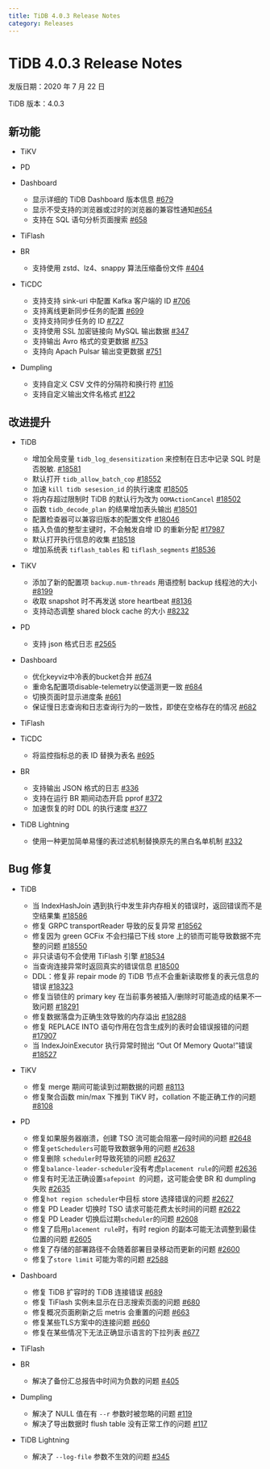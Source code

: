 ```yaml
---
title: TiDB 4.0.3 Release Notes
category: Releases
---
```


# TiDB 4.0.3 Release Notes

发版日期：2020 年 7 月 22 日

TiDB 版本：4.0.3

## 新功能

+ TiKV



+ PD

+ Dashboard

   - 显示详细的 TiDB Dashboard 版本信息 [#679](https://github.com/pingcap-incubator/tidb-dashboard/pull/679)
   - 显示不受支持的浏览器或过时的浏览器的兼容性通知[#654](https://github.com/pingcap-incubator/tidb-dashboard/pull/654)
   - 支持在 SQL 语句分析页面搜索 [#658](https://github.com/pingcap-incubator/tidb-dashboard/pull/658)


+ TiFlash



+ BR

    - 支持使用 zstd、lz4、snappy 算法压缩备份文件 [#404](https://github.com/pingcap/br/pull/404)

+ TiCDC

    - 支持支持 sink-uri 中配置 Kafka 客户端的 ID [#706](https://github.com/pingcap/ticdc/pull/706)
    - 支持离线更新同步任务的配置 [#699](https://github.com/pingcap/ticdc/pull/699)
    - 支持支持同步任务的 ID [#727](https://github.com/pingcap/ticdc/pull/727)
    - 支持使用 SSL 加密链接向 MySQL 输出数据 [#347](https://github.com/pingcap/ticdc/pull/347)
    - 支持输出 Avro 格式的变更数据 [#753](https://github.com/pingcap/ticdc/pull/753)
    - 支持向 Apach Pulsar 输出变更数据 [#751](https://github.com/pingcap/ticdc/pull/751)

+ Dumpling

    - 支持自定义 CSV 文件的分隔符和换行符 [#116](https://github.com/pingcap/dumpling/pull/116)
    - 支持自定义输出文件名格式 [#122](https://github.com/pingcap/dumpling/pull/122)


## 改进提升

+ TiDB

  
  - 增加全局变量 `tidb_log_desensitization` 来控制在日志中记录 SQL 时是否脱敏. [#18581](https://github.com/pingcap/tidb/pull/18581)
  - 默认打开 `tidb_allow_batch_cop` [#18552](https://github.com/pingcap/tidb/pull/18552)
  - 加速 `kill tidb sesesion_id` 的执行速度 [#18505](https://github.com/pingcap/tidb/pull/18505)
  - 将内存超过限制时 TiDB 的默认行为改为 `OOMActionCancel` [#18502](https://github.com/pingcap/tidb/pull/18502)
  - 函数 `tidb_decode_plan` 的结果增加表头输出 [#18501](https://github.com/pingcap/tidb/pull/18501)
  - 配置检查器可以兼容旧版本的配置文件 [#18046](https://github.com/pingcap/tidb/pull/18046)
  - 插入负值的整型主键时，不会触发自增 ID 的重新分配 [#17987](https://github.com/pingcap/tidb/pull/17987)
  - 默认打开执行信息的收集 [#18518](https://github.com/pingcap/tidb/pull/18518)
  - 增加系统表 `tiflash_tables` 和 `tiflash_segments` [#18536](https://github.com/pingcap/tidb/pull/18536)

+ TiKV

  - 添加了新的配置项 `backup.num-threads` 用语控制 backup 线程池的大小 [#8199](https://github.com/tikv/tikv/pull/8199)
  - 收取 snapshot 时不再发送 store heartbeat [#8136](https://github.com/tikv/tikv/pull/8136)
  - 支持动态调整 shared block cache 的大小 [#8232](https://github.com/tikv/tikv/pull/8232)

+ PD

  - 支持 json 格式日志 [#2565](https://github.com/pingcap/pd/pull/2565)

+ Dashboard

  - 优化keyviz中冷表的bucket合并 [#674](https://github.com/pingcap-incubator/tidb-dashboard/pull/674)
  - 重命名配置项disable-telemetry以使遥测更一致 [#684](https://github.com/pingcap-incubator/tidb-dashboard/pull/684)
  - 切换页面时显示进度条 [#661](https://github.com/pingcap-incubator/tidb-dashboard/pull/661)
  - 保证慢日志查询和日志查询行为的一致性，即使在空格存在的情况 [#682](https://github.com/pingcap-incubator/tidb-dashboard/pull/682)



+ TiFlash



+ TiCDC

    - 将监控指标总的表 ID 替换为表名 [#695](https://github.com/pingcap/ticdc/pull/695)

+ BR

    - 支持输出 JSON 格式的日志 [#336](https://github.com/pingcap/br/issues/336)
    - 支持在运行 BR 期间动态开启 pprof [#372](https://github.com/pingcap/br/pull/372)
    - 加速恢复的时 DDL 的执行速度 [#377](https://github.com/pingcap/br/pull/377)

+ TiDB Lightning

    - 使用一种更加简单易懂的表过滤机制替换原先的黑白名单机制 [#332](https://github.com/pingcap/tidb-lightning/pull/332)

     

## Bug 修复

+ TiDB

  - 当 IndexHashJoin 遇到执行中发生非内存相关的错误时，返回错误而不是空结果集 [#18586](https://github.com/pingcap/tidb/pull/18586)
  - 修复 GRPC transportReader 导致的反复异常 [#18562](https://github.com/pingcap/tidb/pull/18562)
  - 修复因为 green GCFix 不会扫描已下线 store 上的锁而可能导致数据不完整的问题 [#18550](https://github.com/pingcap/tidb/pull/18550)
  - 非只读语句不会使用 TiFlash 引擎 [#18534](https://github.com/pingcap/tidb/pull/18534)
  - 当查询连接异常时返回真实的错误信息 [#18500](https://github.com/pingcap/tidb/pull/18500)
  - DDL：修复非 repair mode 的 TiDB 节点不会重新读取修复的表元信息的错误 [#18323](https://github.com/pingcap/tidb/pull/18323)
  - 修复当锁住的 primary key 在当前事务被插入/删除时可能造成的结果不一致问题 [#18291](https://github.com/pingcap/tidb/pull/18291)
  - 修复数据落盘为正确生效导致的内存溢出 [#18288](https://github.com/pingcap/tidb/pull/18288)
  - 修复 REPLACE INTO 语句作用在包含生成列的表时会错误报错的问题 [#17907](https://github.com/pingcap/tidb/pull/17907)
  - 当 IndexJoinExecutor 执行异常时抛出 “Out Of Memory Quota!”错误 [#18527](https://github.com/pingcap/tidb/pull/18527)

+ TiKV

  - 修复 merge 期间可能读到过期数据的问题 [#8113](https://github.com/tikv/tikv/pull/8113)
  - 修复聚合函数 min/max 下推到 TiKV 时，collation 不能正确工作的问题 [#8108](https://github.com/tikv/tikv/pull/8108)

+ PD

  - 修复如果服务器崩溃，创建 TSO 流可能会阻塞一段时间的问题 [#2648](https://github.com/pingcap/pd/pull/2648)
  - 修复`getSchedulers`可能导致数据争用的问题 [#2638](https://github.com/pingcap/pd/pull/2638)
  - 修复删除 `scheduler`时导致死锁的问题 [#2637](https://github.com/pingcap/pd/pull/2637)
  - 修复`balance-leader-scheduler`没有考虑`placement rule`的问题  [#2636](https://github.com/pingcap/pd/pull/2636)
  - 修复有时无法正确设置`safepoint `的问题，这可能会使 BR 和 dumpling 失败  [#2635](https://github.com/pingcap/pd/pull/2635)
  - 修复`hot region scheduler`中目标 store 选择错误的问题 [#2627](https://github.com/pingcap/pd/pull/2627)
  - 修复 PD Leader 切换时 TSO 请求可能花费太长时间的问题 [#2622](https://github.com/pingcap/pd/pull/2622)
  - 修复 PD Leader 切换后过期`scheduler`的问题 [#2608](https://github.com/pingcap/pd/pull/2608)
  - 修复了启用`placement rule`时，有时 region 的副本可能无法调整到最佳位置的问题 [#2605](https://github.com/pingcap/pd/pull/2605)
  - 修复了存储的部署路径不会随着部署目录移动而更新的问题 [#2600](https://github.com/pingcap/pd/pull/2600)
  - 修复了`store limit` 可能为零的问题 [#2588](https://github.com/pingcap/pd/pull/2588)

+ Dashboard

  - 修复 TiDB 扩容时的 TiDB 连接错误 [#689](https://github.com/pingcap-incubator/tidb-dashboard/pull/689)
  - 修复 TiFlash 实例未显示在日志搜索页面的问题 [#680](https://github.com/pingcap-incubator/tidb-dashboard/pull/680) 
  - 修复概况页面刷新之后 metris 会重置的问题 [#663](https://github.com/pingcap-incubator/tidb-dashboard/pull/663) 
  - 修复某些TLS方案中的连接问题 [#660](https://github.com/pingcap-incubator/tidb-dashboard/pull/660) 
  - 修复在某些情况下无法正确显示语言的下拉列表 [#677](https://github.com/pingcap-incubator/tidb-dashboard/pull/677)




+ TiFlash



+ BR

    - 解决了备份汇总报告中时间为负数的问题 [#405](https://github.com/pingcap/br/pull/405)

+ Dumpling

    - 解决了 NULL 值在有 `--r` 参数时被忽略的问题 [#119](https://github.com/pingcap/dumpling/pull/119)
    - 解决了导出数据时 flush table 没有正常工作的问题 [#117](https://github.com/pingcap/dumpling/pull/117)

+ TiDB Lightning

    - 解决了 `--log-file` 参数不生效的问题 [#345](https://github.com/pingcap/tidb-lightning/pull/345)
